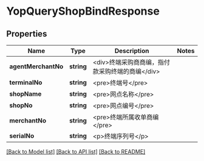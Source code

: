 # YopQueryShopBindResponse

## Properties
Name | Type | Description | Notes
------------ | ------------- | ------------- | -------------
**agentMerchantNo** | **string** | &lt;div&gt;终端采购商商编，指付款采购终端的商编&lt;/div&gt; | 
**terminalNo** | **string** | &lt;pre&gt;终端号&lt;/pre&gt; | 
**shopName** | **string** | &lt;pre&gt;网点名称&lt;/pre&gt; | 
**shopNo** | **string** | &lt;pre&gt;网点编号&lt;/pre&gt; | 
**merchantNo** | **string** | &lt;pre&gt;终端所属收单商编&lt;/pre&gt; | 
**serialNo** | **string** | &lt;p&gt;终端序列号&lt;/p&gt; | 

[[Back to Model list]](../README.md#documentation-for-models) [[Back to API list]](../README.md#documentation-for-api-endpoints) [[Back to README]](../README.md)



